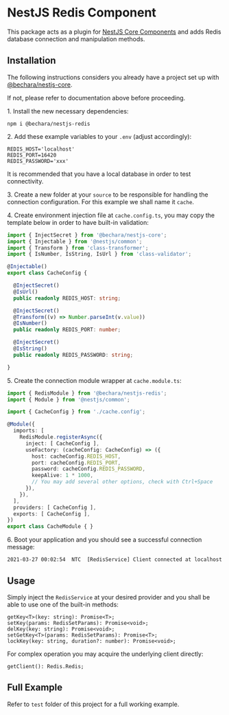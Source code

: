# NestJS Redis Component

This package acts as a plugin for [NestJS Core Components](https://github.com/etienne-bechara/nestjs-core) and adds Redis database connection and manipulation methods.


## Installation

The following instructions considers you already have a project set up with [@bechara/nestjs-core](https://www.npmjs.com/package/@bechara/nestjs-core).

If not, please refer to documentation above before proceeding.


1\. Install the new necessary dependencies:

```
npm i @bechara/nestjs-redis
```


2\. Add these example variables to your `.env` (adjust accordingly):

```
REDIS_HOST='localhost'
REDIS_PORT=16420
REDIS_PASSWORD='xxx'
```

It is recommended that you have a local database in order to test connectivity.


3\. Create a new folder at your `source` to be responsible for handling the connection configuration. For this example we shall name it `cache`.


4\. Create environment injection file at `cache.config.ts`, you may copy the template below in order to have built-in validation:

```ts
import { InjectSecret } from '@bechara/nestjs-core';
import { Injectable } from '@nestjs/common';
import { Transform } from 'class-transformer';
import { IsNumber, IsString, IsUrl } from 'class-validator';

@Injectable()
export class CacheConfig {

  @InjectSecret()
  @IsUrl()
  public readonly REDIS_HOST: string;

  @InjectSecret()
  @Transform((v) => Number.parseInt(v.value))
  @IsNumber()
  public readonly REDIS_PORT: number;

  @InjectSecret()
  @IsString()
  public readonly REDIS_PASSWORD: string;

}
```

5\. Create the connection module wrapper at `cache.module.ts`:

```ts
import { RedisModule } from '@bechara/nestjs-redis';
import { Module } from '@nestjs/common';

import { CacheConfig } from './cache.config';

@Module({
  imports: [
    RedisModule.registerAsync({
      inject: [ CacheConfig ],
      useFactory: (cacheConfig: CacheConfig) => ({
        host: cacheConfig.REDIS_HOST,
        port: cacheConfig.REDIS_PORT,
        password: cacheConfig.REDIS_PASSWORD,
        keepAlive: 1 * 1000,
        // You may add several other options, check with Ctrl+Space
      }),
    }),
  ],
  providers: [ CacheConfig ],
  exports: [ CacheConfig ],
})
export class CacheModule { }
```

6\. Boot your application and you should see a successful connection message:

```
2021-03-27 00:02:54  NTC  [RedisService] Client connected at localhost
```


## Usage

Simply inject the `RedisService` at your desired provider and you shall be able to use one of the built-in methods:

```
getKey<T>(key: string): Promise<T>;
setKey(params: RedisSetParams): Promise<void>;
delKey(key: string): Promise<void>;
setGetKey<T>(params: RedisSetParams): Promise<T>;
lockKey(key: string, duration?: number): Promise<void>;
```

For complex operation you may acquire the underlying client directly:

```
getClient(): Redis.Redis;
```

## Full Example

Refer to `test` folder of this project for a full working example.
